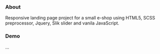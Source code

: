 ### About

Responsive landing page project for a small e-shop using HTML5, SCSS preprocessor, Jquery, Slik slider and vanila JavaScript.

### Demo

...
